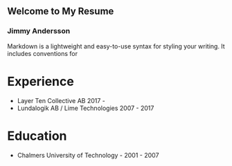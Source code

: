 ## Welcome to My Resume


### Jimmy Andersson

Markdown is a lightweight and easy-to-use syntax for styling your writing. It includes conventions for


# Experience
- Layer Ten Collective AB           2017 -
- Lundalogik AB / Lime Technologies 2007 - 2017

# Education
- Chalmers University of Technology - 2001 - 2007

